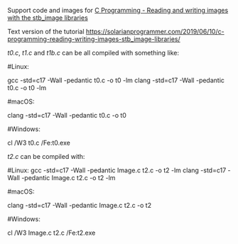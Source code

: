 Support code and images for [C Programming - Reading and writing images with the stb_image libraries](https://www.youtube.com/watch?v=1OyQoPCp46o)

Text version of the tutorial https://solarianprogrammer.com/2019/06/10/c-programming-reading-writing-images-stb_image-libraries/

*t0.c*, *t1.c* and *t1b.c* can be all compiled with something like:

#Linux:

gcc -std=c17 -Wall -pedantic t0.c -o t0 -lm
clang -std=c17 -Wall -pedantic t0.c -o t0 -lm

#macOS:

clang -std=c17 -Wall -pedantic t0.c -o t0

#Windows:

cl /W3 t0.c /Fe:t0.exe

*t2.c* can be compiled with:

#Linux:
gcc -std=c17 -Wall -pedantic Image.c t2.c -o t2 -lm
clang -std=c17 -Wall -pedantic Image.c t2.c -o t2 -lm

#macOS:

clang -std=c17 -Wall -pedantic Image.c t2.c -o t2

#Windows:

cl /W3 Image.c t2.c /Fe:t2.exe

